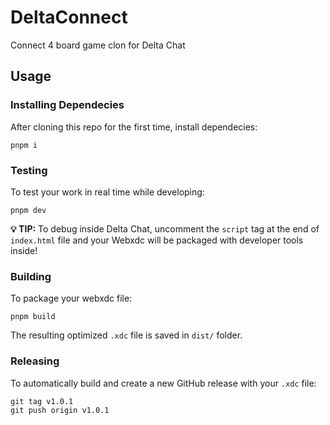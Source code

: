 # DeltaConnect

Connect 4 board game clon for Delta Chat

## Usage

### Installing Dependecies

After cloning this repo for the first time, install dependecies:

```
pnpm i
```

### Testing

To test your work in real time while developing:

```
pnpm dev
```

**💡 TIP:** To debug inside Delta Chat, uncomment the `script` tag at the end of
`index.html` file and your Webxdc will be packaged with developer tools inside!

### Building

To package your webxdc file:

```
pnpm build
```

The resulting optimized `.xdc` file is saved in `dist/` folder.

### Releasing

To automatically build and create a new GitHub release with your `.xdc` file:

```
git tag v1.0.1
git push origin v1.0.1
```
